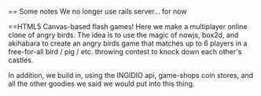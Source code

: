 == Some notes
We no longer use rails server... for now

==HTML5 Canvas-based flash games!
Here we make a multiplayer online clone of angry birds.
The idea is to use the magic of nowjs, box2d, and akihabara
to create an angry birds game that matches up to 6 players
in a free-for-all bird / pig / etc. throwing contest to 
knock down each other's castles. 

In addition, we build in, using the INGIDIO api, game-shops
coin stores, and all the other goodies we said we would put
into this thing. 
